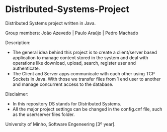 # Distributed-Systems-Project

Distributed Systems project written in Java.

Group members: João Azevedo | Paulo Araújo | Pedro Machado

Description:

* The general idea behind this project is to create a client/server based application to manage content stored in the system and deal with operations like download, upload, search, register user and authenticate.
* The Client and Server apps communicate with each other using TCP Sockets in Java. With those we transfer files from 1 end user to another and manage concurrent access to the database.

Disclaimer: 

* In this repository DS stands for Distributed Systems.
* All the major project settings can be changed in the config.cnf file, such as the user/server files folder.

University of Minho, Software Engeneering [3º year].